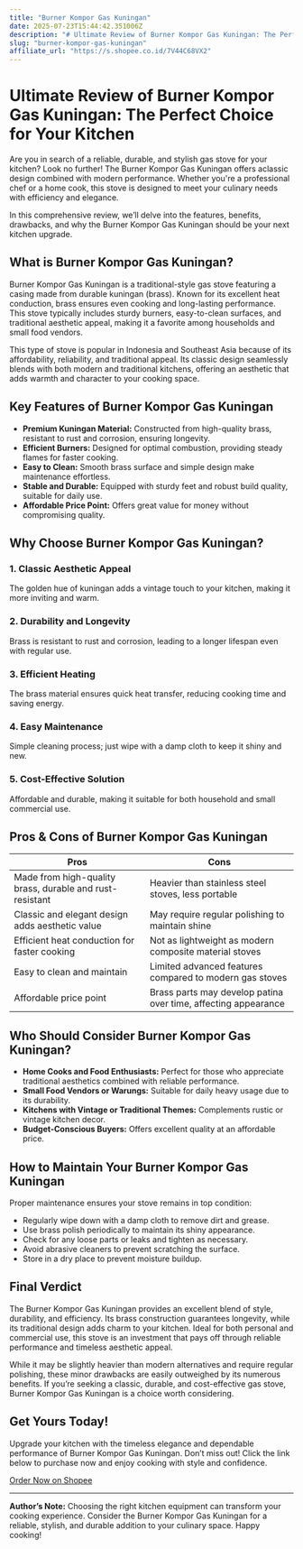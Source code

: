 ```yaml
---
title: "Burner Kompor Gas Kuningan"
date: 2025-07-23T15:44:42.351006Z
description: "# Ultimate Review of Burner Kompor Gas Kuningan: The Perfect Choice for Your Kitchen..."
slug: "burner-kompor-gas-kuningan"
affiliate_url: "https://s.shopee.co.id/7V44C68VX2"
---
```

# Ultimate Review of Burner Kompor Gas Kuningan: The Perfect Choice for Your Kitchen

Are you in search of a reliable, durable, and stylish gas stove for your kitchen? Look no further! The Burner Kompor Gas Kuningan offers aclassic design combined with modern performance. Whether you're a professional chef or a home cook, this stove is designed to meet your culinary needs with efficiency and elegance.

In this comprehensive review, we’ll delve into the features, benefits, drawbacks, and why the Burner Kompor Gas Kuningan should be your next kitchen upgrade.

## What is Burner Kompor Gas Kuningan?

Burner Kompor Gas Kuningan is a traditional-style gas stove featuring a casing made from durable kuningan (brass). Known for its excellent heat conduction, brass ensures even cooking and long-lasting performance. This stove typically includes sturdy burners, easy-to-clean surfaces, and traditional aesthetic appeal, making it a favorite among households and small food vendors.

This type of stove is popular in Indonesia and Southeast Asia because of its affordability, reliability, and traditional appeal. Its classic design seamlessly blends with both modern and traditional kitchens, offering an aesthetic that adds warmth and character to your cooking space.

## Key Features of Burner Kompor Gas Kuningan

- **Premium Kuningan Material:** Constructed from high-quality brass, resistant to rust and corrosion, ensuring longevity.
- **Efficient Burners:** Designed for optimal combustion, providing steady flames for faster cooking.
- **Easy to Clean:** Smooth brass surface and simple design make maintenance effortless.
- **Stable and Durable:** Equipped with sturdy feet and robust build quality, suitable for daily use.
- **Affordable Price Point:** Offers great value for money without compromising quality.

## Why Choose Burner Kompor Gas Kuningan?

### 1. Classic Aesthetic Appeal
The golden hue of kuningan adds a vintage touch to your kitchen, making it more inviting and warm.

### 2. Durability and Longevity
Brass is resistant to rust and corrosion, leading to a longer lifespan even with regular use.

### 3. Efficient Heating
The brass material ensures quick heat transfer, reducing cooking time and saving energy.

### 4. Easy Maintenance
Simple cleaning process; just wipe with a damp cloth to keep it shiny and new.

### 5. Cost-Effective Solution
Affordable and durable, making it suitable for both household and small commercial use.

## Pros & Cons of Burner Kompor Gas Kuningan

| Pros                                                     | Cons                                                    |
|----------------------------------------------------------|----------------------------------------------------------|
| Made from high-quality brass, durable and rust-resistant | Heavier than stainless steel stoves, less portable      |
| Classic and elegant design adds aesthetic value          | May require regular polishing to maintain shine        |
| Efficient heat conduction for faster cooking            | Not as lightweight as modern composite material stoves |
| Easy to clean and maintain                               | Limited advanced features compared to modern gas stoves |
| Affordable price point                                  | Brass parts may develop patina over time, affecting appearance |

## Who Should Consider Burner Kompor Gas Kuningan?

- **Home Cooks and Food Enthusiasts:** Perfect for those who appreciate traditional aesthetics combined with reliable performance.
- **Small Food Vendors or Warungs:** Suitable for daily heavy usage due to its durability.
- **Kitchens with Vintage or Traditional Themes:** Complements rustic or vintage kitchen decor.
- **Budget-Conscious Buyers:** Offers excellent quality at an affordable price.

## How to Maintain Your Burner Kompor Gas Kuningan

Proper maintenance ensures your stove remains in top condition:

- Regularly wipe down with a damp cloth to remove dirt and grease.
- Use brass polish periodically to maintain its shiny appearance.
- Check for any loose parts or leaks and tighten as necessary.
- Avoid abrasive cleaners to prevent scratching the surface.
- Store in a dry place to prevent moisture buildup.

## Final Verdict

The Burner Kompor Gas Kuningan provides an excellent blend of style, durability, and efficiency. Its brass construction guarantees longevity, while its traditional design adds charm to your kitchen. Ideal for both personal and commercial use, this stove is an investment that pays off through reliable performance and timeless aesthetic appeal.

While it may be slightly heavier than modern alternatives and require regular polishing, these minor drawbacks are easily outweighed by its numerous benefits. If you’re seeking a classic, durable, and cost-effective gas stove, Burner Kompor Gas Kuningan is a choice worth considering.

## Get Yours Today!

Upgrade your kitchen with the timeless elegance and dependable performance of Burner Kompor Gas Kuningan. Don’t miss out! Click the link below to purchase now and enjoy cooking with style and confidence.

[Order Now on Shopee](https://s.shopee.co.id/7V44C68VX2)

---

**Author’s Note:** Choosing the right kitchen equipment can transform your cooking experience. Consider the Burner Kompor Gas Kuningan for a reliable, stylish, and durable addition to your culinary space. Happy cooking!